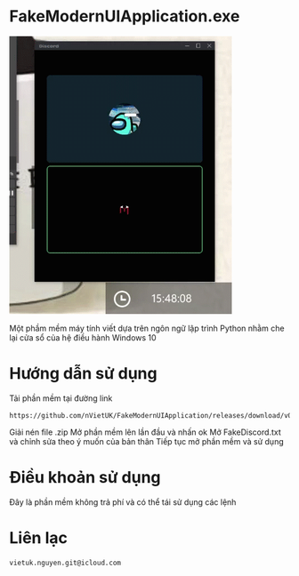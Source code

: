 # FakeModernUIApplication.exe
![alt text](./image/2021-06-15-15-48-02.gif)

Một phầm mềm máy tính viết dựa trên ngôn ngữ lập trình Python nhằm che lại cửa sổ của hệ điều hành Windows 10

# Hướng dẫn sử dụng
Tải phần mềm tại đường link
``` 
https://github.com/nVietUK/FakeModernUIApplication/releases/download/v0.1/FakeDiscord.zip
```
Giải nén file .zip
Mở phần mềm lên lần đầu và nhấn ok
Mở FakeDiscord.txt và chỉnh sửa theo ý muốn của bản thân
Tiếp tục mở phần mềm và sử dụng
# Điều khoản sử dụng
Đây là phần mềm không trả phí và có thể tái sử dụng các lệnh
# Liên lạc
```bash
vietuk.nguyen.git@icloud.com
```